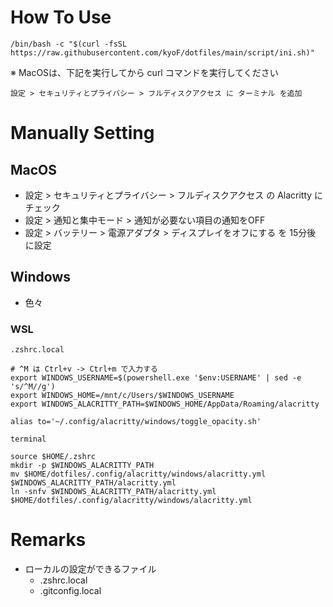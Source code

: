 # How To Use
```
/bin/bash -c "$(curl -fsSL https://raw.githubusercontent.com/kyoF/dotfiles/main/script/ini.sh)"
```

※ MacOSは、下記を実行してから curl コマンドを実行してください
```
設定 > セキュリティとプライバシー > フルディスクアクセス に ターミナル を追加
```

# Manually Setting
## MacOS
* 設定 > セキュリティとプライバシー > フルディスクアクセス の Alacritty にチェック
* 設定 > 通知と集中モード > 通知が必要ない項目の通知をOFF
* 設定 > バッテリー > 電源アダプタ > ディスプレイをオフにする を 15分後 に設定
## Windows
* 色々
### WSL
`.zshrc.local`
```
# ^M は Ctrl+v -> Ctrl+m で入力する
export WINDOWS_USERNAME=$(powershell.exe '$env:USERNAME' | sed -e 's/^M//g')
export WINDOWS_HOME=/mnt/c/Users/$WINDOWS_USERNAME
export WINDOWS_ALACRITTY_PATH=$WINDOWS_HOME/AppData/Roaming/alacritty

alias to='~/.config/alacritty/windows/toggle_opacity.sh'
```
`terminal`
```
source $HOME/.zshrc
mkdir -p $WINDOWS_ALACRITTY_PATH
mv $HOME/dotfiles/.config/alacritty/windows/alacritty.yml $WINDOWS_ALACRITTY_PATH/alacritty.yml
ln -snfv $WINDOWS_ALACRITTY_PATH/alacritty.yml $HOME/dotfiles/.config/alacritty/windows/alacritty.yml
```
 
# Remarks
* ローカルの設定ができるファイル
  * .zshrc.local
  * .gitconfig.local

